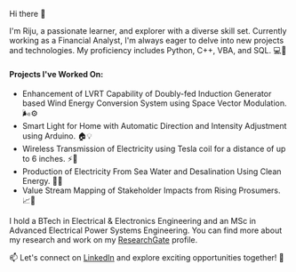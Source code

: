 Hi there 👋

I'm Riju, a passionate learner, and explorer with a diverse skill set. Currently working as a Financial Analyst, I'm always eager to delve into new projects and technologies. My proficiency includes Python, C++, VBA, and SQL. 💻🚀

#### Projects I've Worked On:
- Enhancement of LVRT Capability of Doubly-fed Induction Generator based Wind Energy Conversion System using Space Vector Modulation. 🌬️⚙️
- Smart Light for Home with Automatic Direction and Intensity Adjustment using Arduino. 🏠💡
- Wireless Transmission of Electricity using Tesla coil for a distance of up to 6 inches. ⚡🔌
- Production of Electricity From Sea Water and Desalination Using Clean Energy. 🌊🔋
- Value Stream Mapping of Stakeholder Impacts from Rising Prosumers. 📈👥

I hold a BTech in Electrical & Electronics Engineering and an MSc in Advanced Electrical Power Systems Engineering. You can find more about my research and work on my [ResearchGate](https://www.researchgate.net/profile/Soumyajit-Mitra-2) profile.

📫 Let's connect on [LinkedIn](https://www.linkedin.com/in/soumyajitmitra77/) and explore exciting opportunities together! 🚀

